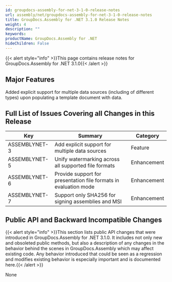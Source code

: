 ```yaml
---
id: groupdocs-assembly-for-net-3-1-0-release-notes
url: assembly/net/groupdocs-assembly-for-net-3-1-0-release-notes
title: GroupDocs.Assembly for .NET 3.1.0 Release Notes
weight: 4
description: ""
keywords: 
productName: GroupDocs.Assembly for .NET
hideChildren: False
---
```

{{< alert style="info" >}}This page contains release notes for GroupDocs.Assembly for .NET 3.1.0{{< /alert >}}

## Major Features

Added explicit support for multiple data sources (including of different types) upon populating a template document with data.

## Full List of Issues Covering all Changes in this Release

| Key | Summary | Category |
| --- | --- | --- |
| ASSEMBLYNET-3 | Add explicit support for multiple data sources | Feature |
| ASSEMBLYNET-5 | Unify watermarking across all supported file formats | Enhancement |
| ASSEMBLYNET-6 | Provide support for presentation file formats in evaluation mode | Enhancement |
| ASSEMBLYNET-7 | Support only SHA256 for signing assemblies and MSI | Enhancement |

## Public API and Backward Incompatible Changes

{{< alert style="info" >}}This section lists public API changes that were introduced in GroupDocs.Assembly for .NET 3.1.0. It includes not only new and obsoleted public methods, but also a description of any changes in the behavior behind the scenes in GroupDocs.Assembly which may affect existing code. Any behavior introduced that could be seen as a regression and modifies existing behavior is especially important and is documented here.{{< /alert >}}

None
